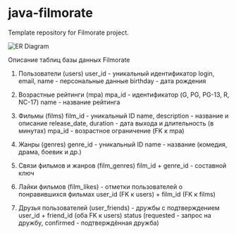 # java-filmorate
Template repository for Filmorate project.

![ER Diagram](path/to/ER_filmorate.png)

Описание таблиц базы данных Filmorate
1. Пользователи (users)
user_id - уникальный идентификатор
login, email, name - персональные данные
birthday - дата рождения

2. Возрастные рейтинги (mpa)
mpa_id - идентификатор (G, PG, PG-13, R, NC-17)
name - название рейтинга

3. Фильмы (films)
film_id - уникальный ID
name, description - название и описание
release_date, duration - дата выхода и длительность (в минутах)
mpa_id - возрастное ограничение (FK к mpa)

4. Жанры (genres)
genre_id - уникальный ID
name - название (комедия, драма, боевик и др.)

5. Связи фильмов и жанров (film_genres)
film_id + genre_id - составной ключ

6. Лайки фильмов (film_likes) - отметки пользователей о понравившихся фильмах
user_id (FK к users) + film_id (FK к films)

7. Друзья пользователей (user_friends) - дружбы с подтверждением
user_id + friend_id (оба FK к users)
status (requested - запрос на дружбу, confirmed - подтверждённая дружба)
